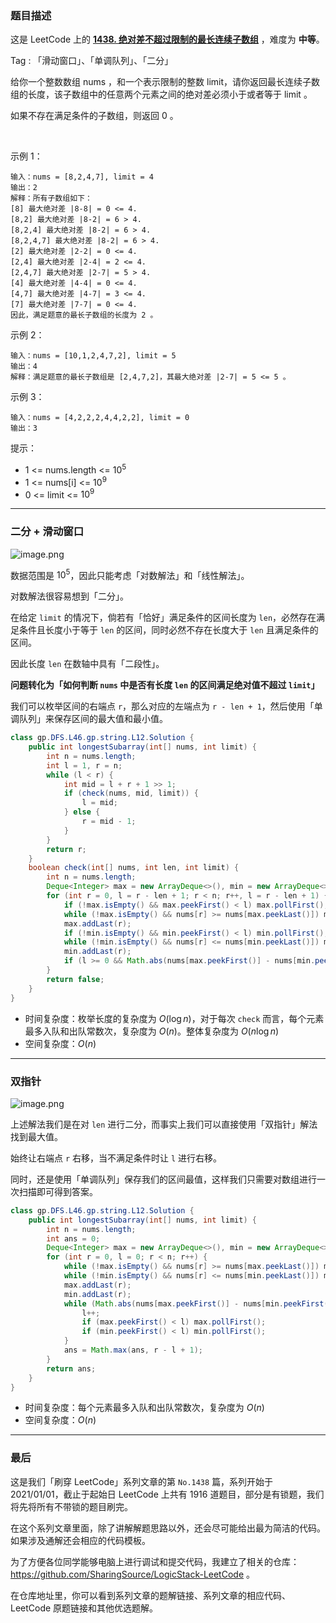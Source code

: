 ### 题目描述

这是 LeetCode 上的 **[1438. 绝对差不超过限制的最长连续子数组](https://leetcode-cn.com/problems/longest-continuous-subarray-with-absolute-diff-less-than-or-equal-to-limit/solution/xiang-jie-er-fen-hua-dong-chuang-kou-dan-41g1/)** ，难度为 **中等**。

Tag : 「滑动窗口」、「单调队列」、「二分」



给你一个整数数组 nums ，和一个表示限制的整数 limit，请你返回最长连续子数组的长度，该子数组中的任意两个元素之间的绝对差必须小于或者等于 limit 。

如果不存在满足条件的子数组，则返回 0 。

 

示例 1：
```
输入：nums = [8,2,4,7], limit = 4
输出：2 
解释：所有子数组如下：
[8] 最大绝对差 |8-8| = 0 <= 4.
[8,2] 最大绝对差 |8-2| = 6 > 4. 
[8,2,4] 最大绝对差 |8-2| = 6 > 4.
[8,2,4,7] 最大绝对差 |8-2| = 6 > 4.
[2] 最大绝对差 |2-2| = 0 <= 4.
[2,4] 最大绝对差 |2-4| = 2 <= 4.
[2,4,7] 最大绝对差 |2-7| = 5 > 4.
[4] 最大绝对差 |4-4| = 0 <= 4.
[4,7] 最大绝对差 |4-7| = 3 <= 4.
[7] 最大绝对差 |7-7| = 0 <= 4. 
因此，满足题意的最长子数组的长度为 2 。
```
示例 2：
```
输入：nums = [10,1,2,4,7,2], limit = 5
输出：4 
解释：满足题意的最长子数组是 [2,4,7,2]，其最大绝对差 |2-7| = 5 <= 5 。
```
示例 3：
```
输入：nums = [4,2,2,2,4,4,2,2], limit = 0
输出：3
```


提示：
* 1 <= nums.length <= $10^5$
* 1 <= nums[i] <= $10^9$
* 0 <= limit <= $10^9$

---

### 二分 + 滑动窗口

![image.png](https://pic.leetcode-cn.com/1613879228-rXrTqd-image.png)

数据范围是 $10^5$，因此只能考虑「对数解法」和「线性解法」。

对数解法很容易想到「二分」。

在给定 `limit` 的情况下，倘若有「恰好」满足条件的区间长度为 `len`，必然存在满足条件且长度小于等于 `len` 的区间，同时必然不存在长度大于 `len` 且满足条件的区间。

因此长度 `len` 在数轴中具有「二段性」。

**问题转化为「如何判断 `nums` 中是否有长度 `len` 的区间满足绝对值不超过 `limit`」**

我们可以枚举区间的右端点 `r`，那么对应的左端点为 `r - len + 1`，然后使用「单调队列」来保存区间的最大值和最小值。

```java
class gp.DFS.L46.gp.string.L12.Solution {
    public int longestSubarray(int[] nums, int limit) {
        int n = nums.length;
        int l = 1, r = n;
        while (l < r) {
            int mid = l + r + 1 >> 1;
            if (check(nums, mid, limit)) {
                l = mid;
            } else {
                r = mid - 1;
            }
        }
        return r;
    }
    boolean check(int[] nums, int len, int limit) {
        int n = nums.length;
        Deque<Integer> max = new ArrayDeque<>(), min = new ArrayDeque<>();
        for (int r = 0, l = r - len + 1; r < n; r++, l = r - len + 1) {
            if (!max.isEmpty() && max.peekFirst() < l) max.pollFirst();
            while (!max.isEmpty() && nums[r] >= nums[max.peekLast()]) max.pollLast();
            max.addLast(r);
            if (!min.isEmpty() && min.peekFirst() < l) min.pollFirst();
            while (!min.isEmpty() && nums[r] <= nums[min.peekLast()]) min.pollLast();
            min.addLast(r);
            if (l >= 0 && Math.abs(nums[max.peekFirst()] - nums[min.peekFirst()]) <= limit) return true;
        }
        return false;
    }
}
```
* 时间复杂度：枚举长度的复杂度为 $O(\log{n})$，对于每次 `check` 而言，每个元素最多入队和出队常数次，复杂度为 $O(n)$。整体复杂度为 $O(n\log{n})$
* 空间复杂度：$O(n)$

***

### 双指针

![image.png](https://pic.leetcode-cn.com/1613878890-AHTVcy-image.png)

上述解法我们是在对 `len` 进行二分，而事实上我们可以直接使用「双指针」解法找到最大值。

始终让右端点 `r` 右移，当不满足条件时让 `l` 进行右移。

同时，还是使用「单调队列」保存我们的区间最值，这样我们只需要对数组进行一次扫描即可得到答案。

```Java []
class gp.DFS.L46.gp.string.L12.Solution {
    public int longestSubarray(int[] nums, int limit) {
        int n = nums.length;
        int ans = 0;
        Deque<Integer> max = new ArrayDeque<>(), min = new ArrayDeque<>();
        for (int r = 0, l = 0; r < n; r++) {
            while (!max.isEmpty() && nums[r] >= nums[max.peekLast()]) max.pollLast();
            while (!min.isEmpty() && nums[r] <= nums[min.peekLast()]) min.pollLast();
            max.addLast(r);
            min.addLast(r);
            while (Math.abs(nums[max.peekFirst()] - nums[min.peekFirst()]) > limit) {
                l++;
                if (max.peekFirst() < l) max.pollFirst();
                if (min.peekFirst() < l) min.pollFirst();
            }
            ans = Math.max(ans, r - l + 1);
        }
        return ans;
    }
}
```
* 时间复杂度：每个元素最多入队和出队常数次，复杂度为 $O(n)$
* 空间复杂度：$O(n)$

---

### 最后

这是我们「刷穿 LeetCode」系列文章的第 `No.1438` 篇，系列开始于 2021/01/01，截止于起始日 LeetCode 上共有 1916 道题目，部分是有锁题，我们将先将所有不带锁的题目刷完。

在这个系列文章里面，除了讲解解题思路以外，还会尽可能给出最为简洁的代码。如果涉及通解还会相应的代码模板。

为了方便各位同学能够电脑上进行调试和提交代码，我建立了相关的仓库：https://github.com/SharingSource/LogicStack-LeetCode 。

在仓库地址里，你可以看到系列文章的题解链接、系列文章的相应代码、LeetCode 原题链接和其他优选题解。

